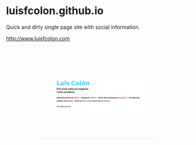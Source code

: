 # luisfcolon.github.io

Quick and dirty single page site with social information.

http://www.luisfcolon.com

![Shake&Bake](https://github.com/luisfcolon/luisfcolon.github.io/blob/master/assets/images/homescreen.png)

